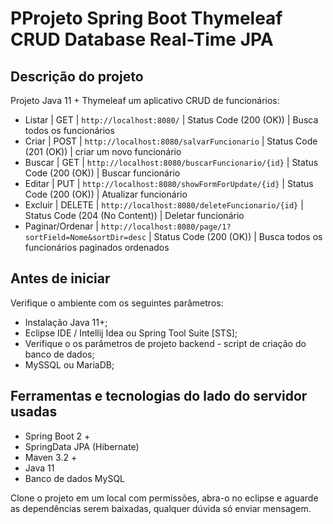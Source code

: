 # PProjeto Spring Boot Thymeleaf CRUD Database Real-Time JPA

## Descrição do projeto

Projeto Java 11 + Thymeleaf um aplicativo CRUD de funcionários:

- Listar | GET | `http://localhost:8080/` | Status Code (200 (OK)) | Busca todos os funcionários
- Criar | POST | `http://localhost:8080/salvarFuncionario` | Status Code (201 (OK)) | criar um novo funcionário
- Buscar | GET | `http://localhost:8080/buscarFuncionario/{id}` | Status Code (200 (OK)) | Buscar funcionário
- Editar | PUT | `http://localhost:8080/showFormForUpdate/{id}` | Status Code (200 (OK)) | Atualizar funcionário
- Excluir | DELETE | `http://localhost:8080/deleteFuncionario/{id}` | Status Code (204 (No Content)) | Deletar funcionário
- Paginar/Ordenar | `http://localhost:8080/page/1?sortField=Nome&sortDir=desc` | Status Code (200 (OK)) | Busca todos os funcionários paginados ordenados

## Antes de iniciar

Verifique o ambiente com os seguintes parâmetros:

- Instalação Java 11+;
- Eclipse IDE / Intellij Idea ou Spring Tool Suite [STS];
- Verifique o os parâmetros de projeto backend - script de criação do banco de dados;
- MySSQL ou MariaDB;

## Ferramentas e tecnologias do lado do servidor usadas

- Spring Boot 2 +
- SpringData JPA (Hibernate)
- Maven 3.2 +
- Java 11
- Banco de dados MySQL

Clone o projeto em um local com permissões, abra-o no eclipse e aguarde 
as dependências serem baixadas, qualquer dúvida só enviar mensagem.